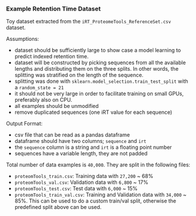### Example Retention Time Dataset

Toy dataset extracted from the `iRT_ProteomeTools_ReferenceSet.csv` dataset.

Assumptions:
- dataset should be sufficiently large to show case a model learning to predict indexed retention time.
- dataset will be constructed by picking sequences from all the available lengths and distributing them on the three splits. In other words, the splitting was stratified on the length of the sequence.
- splitting was done with `sklearn.model_selection.train_test_split` with a `random_state = 21`
- it should not be very large in order to facilitate training on small GPUs, preferably also on CPU.
- all examples should be unmodified
- remove duplicated sequences (one iRT value for each sequence)


Output Format:
- csv file that can be read as a pandas dataframe
- dataframe should have two columns; `sequence` and `irt`
- the `sequence` column is a string and `irt` is a floating point number
- sequences have a variable length, they are not padded

Total number of data examples is `40,000`. They are split in the following files:
- `proteomTools_train.csv`: Training data with `27,200` ~ 68%
- `proteomTools_val.csv`: Validation data with `6,800` ~ 17%
- `proteomTools_test.csv`: Test data with `6,000` ~ 15%
- `proteomTools_train_val.csv`: Training and Validation data with `34,000` ~ 85%. This can be used to do a custom train/val split, otherwise the predefined split above can be used.


